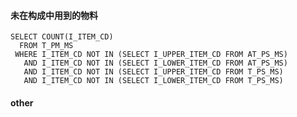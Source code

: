 #### 未在构成中用到的物料
	
	SELECT COUNT(I_ITEM_CD)
	  FROM T_PM_MS
	 WHERE I_ITEM_CD NOT IN (SELECT I_UPPER_ITEM_CD FROM AT_PS_MS)
	   AND I_ITEM_CD NOT IN (SELECT I_LOWER_ITEM_CD FROM AT_PS_MS)
	   AND I_ITEM_CD NOT IN (SELECT I_UPPER_ITEM_CD FROM T_PS_MS)
	   AND I_ITEM_CD NOT IN (SELECT I_LOWER_ITEM_CD FROM T_PS_MS)

#### other
